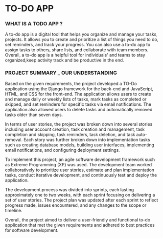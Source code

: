 # TO-DO APP
###  WHAT IS A TODO APP ?
A to-do app is a digital tool that helps you organize and manage your tasks, projects.
It allows you to create and prioritize a list of things you need to do, set reminders, and track your progress. You can also use a to-do app to assign tasks to others, share lists, and collaborate with team members. Overall, a to-do app is a helpful tool for individuals' and teams to stay organized,keep activity track and be productive in the end.

### PROJECT SUMMARY _ OUR UNDERSTANDING

Based on the given requirements, the project developed a TO-Do application using the Django framework for the back-end and JavaScript, HTML, and CSS for the front-end. The application allows users to create and manage daily or weekly lists of tasks, mark tasks as completed or skipped, and set reminders for specific tasks via email notifications. The application also allowed users to delete tasks and automatically removed tasks older than seven days.

In terms of user stories, the project was broken down into several stories including user account creation, task creation and management, task completion and skipping, task reminders, task deletion, and task auto-removal. Each story was further broken down into implementation tasks such as creating database models, building user interfaces, implementing email notifications, and configuring deployment settings.

To implement this project, an agile software development framework such as Extreme Programming (XP) was used. The development team worked collaboratively to prioritize user stories, estimate and plan implementation tasks, conduct iterative development, and continuously test and deploy the application.

The development process was divided into sprints, each lasting approximately one to two weeks, with each sprint focusing on delivering a set of user stories. The project plan was updated after each sprint to reflect progress made, issues encountered, and any changes to the scope or timeline.

Overall, the project aimed to deliver a user-friendly and functional to-do application that met the given requirements and adhered to best practices for software development.


